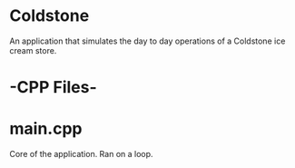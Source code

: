 # Coldstone
An application that simulates the day to day operations of a Coldstone ice cream store. 

# -CPP Files-

# main.cpp

Core of the application. Ran on a loop.

